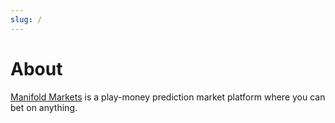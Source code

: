 ```yaml
---
slug: /
---
```


# About

[Manifold Markets](https://manifold.markets/) is a play-money prediction market platform where you can bet on anything.
